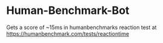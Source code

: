 # Human-Benchmark-Bot
Gets a score of ~15ms in humanbenchmarks reaction test at https://humanbenchmark.com/tests/reactiontime
